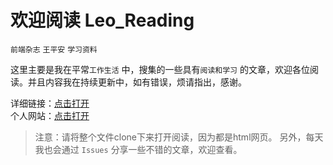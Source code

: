 #  欢迎阅读 Leo_Reading

`前端杂志` `王平安` `学习资料`

这里主要是我在平常`工作生活` 中，搜集的一些具有`阅读和学习` 的文章，欢迎各位阅读。并且内容我在持续更新中，如有错误，烦请指出，感谢。

详细链接：[点击打开](https://github.com/pingan8787/Leo_Reading/issues)  
个人网站：[点击打开](www.pingan8787.com)
> 注意：请将整个文件clone下来打开阅读，因为都是html网页。
> 另外，每天我也会通过 `Issues` 分享一些不错的文章，欢迎查看。

